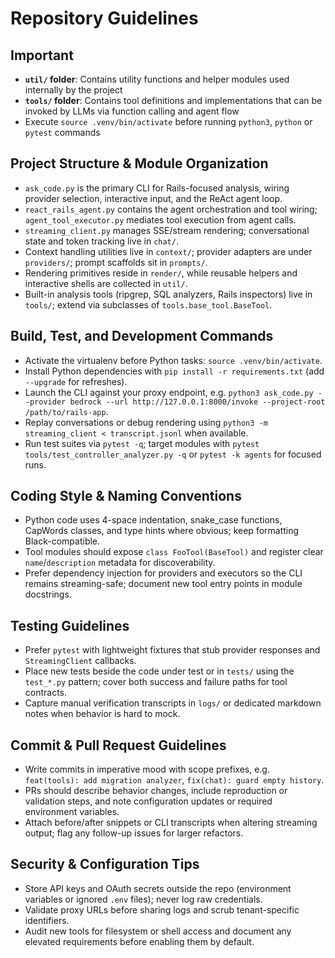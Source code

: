 # Repository Guidelines

## Important

- **`util/` folder**: Contains utility functions and helper modules used internally by the project
- **`tools/` folder**: Contains tool definitions and implementations that can be invoked by LLMs via function calling and agent flow
- Execute `source .venv/bin/activate` before running `python3`, `python` or `pytest` commands

## Project Structure & Module Organization

- `ask_code.py` is the primary CLI for Rails-focused analysis, wiring provider selection, interactive input, and the ReAct agent loop.
- `react_rails_agent.py` contains the agent orchestration and tool wiring; `agent_tool_executor.py` mediates tool execution from agent calls.
- `streaming_client.py` manages SSE/stream rendering; conversational state and token tracking live in `chat/`.
- Context handling utilities live in `context/`; provider adapters are under `providers/`; prompt scaffolds sit in `prompts/`.
- Rendering primitives reside in `render/`, while reusable helpers and interactive shells are collected in `util/`.
- Built-in analysis tools (ripgrep, SQL analyzers, Rails inspectors) live in `tools/`; extend via subclasses of `tools.base_tool.BaseTool`.

## Build, Test, and Development Commands

- Activate the virtualenv before Python tasks: `source .venv/bin/activate`.
- Install Python dependencies with `pip install -r requirements.txt` (add `--upgrade` for refreshes).
- Launch the CLI against your proxy endpoint, e.g. `python3 ask_code.py --provider bedrock --url http://127.0.0.1:8000/invoke --project-root /path/to/rails-app`.
- Replay conversations or debug rendering using `python3 -m streaming_client < transcript.jsonl` when available.
- Run test suites via `pytest -q`; target modules with `pytest tools/test_controller_analyzer.py -q` or `pytest -k agents` for focused runs.

## Coding Style & Naming Conventions

- Python code uses 4-space indentation, snake_case functions, CapWords classes, and type hints where obvious; keep formatting Black-compatible.
- Tool modules should expose `class FooTool(BaseTool)` and register clear `name`/`description` metadata for discoverability.
- Prefer dependency injection for providers and executors so the CLI remains streaming-safe; document new tool entry points in module docstrings.

## Testing Guidelines

- Prefer `pytest` with lightweight fixtures that stub provider responses and `StreamingClient` callbacks.
- Place new tests beside the code under test or in `tests/` using the `test_*.py` pattern; cover both success and failure paths for tool contracts.
- Capture manual verification transcripts in `logs/` or dedicated markdown notes when behavior is hard to mock.

## Commit & Pull Request Guidelines

- Write commits in imperative mood with scope prefixes, e.g. `feat(tools): add migration analyzer`, `fix(chat): guard empty history`.
- PRs should describe behavior changes, include reproduction or validation steps, and note configuration updates or required environment variables.
- Attach before/after snippets or CLI transcripts when altering streaming output; flag any follow-up issues for larger refactors.

## Security & Configuration Tips

- Store API keys and OAuth secrets outside the repo (environment variables or ignored `.env` files); never log raw credentials.
- Validate proxy URLs before sharing logs and scrub tenant-specific identifiers.
- Audit new tools for filesystem or shell access and document any elevated requirements before enabling them by default.
